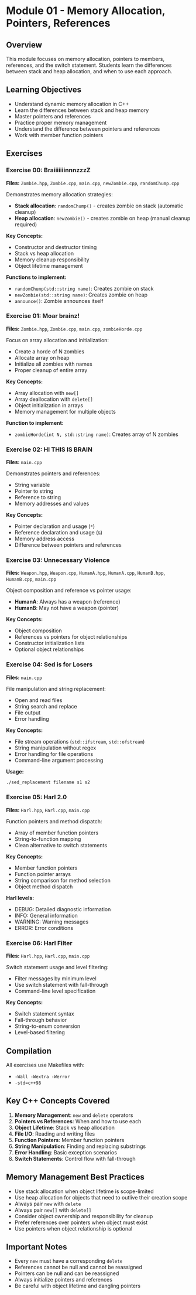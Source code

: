 # Module 01 - Memory Allocation, Pointers, References

## Overview
This module focuses on memory allocation, pointers to members, references, and the switch statement. Students learn the differences between stack and heap allocation, and when to use each approach.

## Learning Objectives
- Understand dynamic memory allocation in C++
- Learn the differences between stack and heap memory
- Master pointers and references
- Practice proper memory management
- Understand the difference between pointers and references
- Work with member function pointers

## Exercises

### Exercise 00: BraiiiiiiinnnzzzZ
**Files:** `Zombie.hpp`, `Zombie.cpp`, `main.cpp`, `newZombie.cpp`, `randomChump.cpp`

Demonstrates memory allocation strategies:
- **Stack allocation**: `randomChump()` - creates zombie on stack (automatic cleanup)
- **Heap allocation**: `newZombie()` - creates zombie on heap (manual cleanup required)

**Key Concepts:**
- Constructor and destructor timing
- Stack vs heap allocation
- Memory cleanup responsibility
- Object lifetime management

**Functions to implement:**
- `randomChump(std::string name)`: Creates zombie on stack
- `newZombie(std::string name)`: Creates zombie on heap
- `announce()`: Zombie announces itself

### Exercise 01: Moar brainz!
**Files:** `Zombie.hpp`, `Zombie.cpp`, `main.cpp`, `zombieHorde.cpp`

Focus on array allocation and initialization:
- Create a horde of N zombies
- Allocate array on heap
- Initialize all zombies with names
- Proper cleanup of entire array

**Key Concepts:**
- Array allocation with `new[]`
- Array deallocation with `delete[]`
- Object initialization in arrays
- Memory management for multiple objects

**Function to implement:**
- `zombieHorde(int N, std::string name)`: Creates array of N zombies

### Exercise 02: HI THIS IS BRAIN
**Files:** `main.cpp`

Demonstrates pointers and references:
- String variable
- Pointer to string
- Reference to string
- Memory addresses and values

**Key Concepts:**
- Pointer declaration and usage (`*`)
- Reference declaration and usage (`&`)
- Memory address access
- Difference between pointers and references

### Exercise 03: Unnecessary Violence
**Files:** `Weapon.hpp`, `Weapon.cpp`, `HumanA.hpp`, `HumanA.cpp`, `HumanB.hpp`, `HumanB.cpp`, `main.cpp`

Object composition and reference vs pointer usage:
- **HumanA**: Always has a weapon (reference)
- **HumanB**: May not have a weapon (pointer)

**Key Concepts:**
- Object composition
- References vs pointers for object relationships
- Constructor initialization lists
- Optional object relationships

### Exercise 04: Sed is for Losers
**Files:** `main.cpp`

File manipulation and string replacement:
- Open and read files
- String search and replace
- File output
- Error handling

**Key Concepts:**
- File stream operations (`std::ifstream`, `std::ofstream`)
- String manipulation without regex
- Error handling for file operations
- Command-line argument processing

**Usage:**
```bash
./sed_replacement filename s1 s2
```

### Exercise 05: Harl 2.0
**Files:** `Harl.hpp`, `Harl.cpp`, `main.cpp`

Function pointers and method dispatch:
- Array of member function pointers
- String-to-function mapping
- Clean alternative to switch statements

**Key Concepts:**
- Member function pointers
- Function pointer arrays
- String comparison for method selection
- Object method dispatch

**Harl levels:**
- DEBUG: Detailed diagnostic information
- INFO: General information
- WARNING: Warning messages
- ERROR: Error conditions

### Exercise 06: Harl Filter
**Files:** `Harl.hpp`, `Harl.cpp`, `main.cpp`

Switch statement usage and level filtering:
- Filter messages by minimum level
- Use switch statement with fall-through
- Command-line level specification

**Key Concepts:**
- Switch statement syntax
- Fall-through behavior
- String-to-enum conversion
- Level-based filtering

## Compilation
All exercises use Makefiles with:
- `-Wall -Wextra -Werror`
- `-std=c++98`

## Key C++ Concepts Covered
1. **Memory Management**: `new` and `delete` operators
2. **Pointers vs References**: When and how to use each
3. **Object Lifetime**: Stack vs heap allocation
4. **File I/O**: Reading and writing files
5. **Function Pointers**: Member function pointers
6. **String Manipulation**: Finding and replacing substrings
7. **Error Handling**: Basic exception scenarios
8. **Switch Statements**: Control flow with fall-through

## Memory Management Best Practices
- Use stack allocation when object lifetime is scope-limited
- Use heap allocation for objects that need to outlive their creation scope
- Always pair `new` with `delete`
- Always pair `new[]` with `delete[]`
- Consider object ownership and responsibility for cleanup
- Prefer references over pointers when object must exist
- Use pointers when object relationship is optional

## Important Notes
- Every `new` must have a corresponding `delete`
- References cannot be null and cannot be reassigned
- Pointers can be null and can be reassigned
- Always initialize pointers and references
- Be careful with object lifetime and dangling pointers
